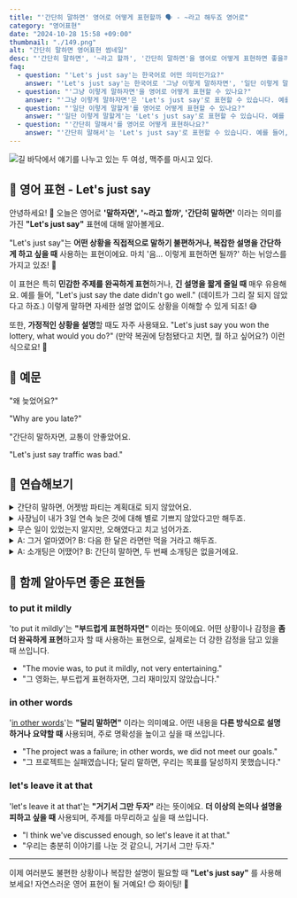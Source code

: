 ```yaml
---
title: "'간단히 말하면' 영어로 어떻게 표현할까 🗣️ - ~라고 해두죠 영어로"
category: "영어표현"
date: "2024-10-28 15:58 +09:00"
thumbnail: "./149.png"
alt: "간단히 말하면 영어표현 썸네일"
desc: "'간단히 말하면', '~라고 할까', '간단히 말하면'을 영어로 어떻게 표현하면 좋을까요? '음... 교통이 좀 안 좋았다고 하죠.', '그냥... 재시험을 봐야 할 것 같다고 하죠.' 등을 영어로 표현하는 법을 배워봅시다. 다양한 예문을 통해서 연습하고 본인의 표현으로 만들어 보세요."
faq:
  - question: "'Let's just say'는 한국어로 어떤 의미인가요?"
    answer: "'Let's just say'는 한국어로 '그냥 이렇게 말하자면', '일단 이렇게 말할게', '간단히 말해서' 등의 의미로 사용됩니다. 주로 어떤 상황이나 의견을 간단하게 요약하거나 설명할 때 사용됩니다."
  - question: "'그냥 이렇게 말하자면'을 영어로 어떻게 표현할 수 있나요?"
    answer: "'그냥 이렇게 말하자면'은 'Let's just say'로 표현할 수 있습니다. 예를 들어, '그는 일에 대한 열정이 많아. 그냥 이렇게 말하자면, 그는 정말 헌신적이야'는 'He has a lot of passion for his work. Let's just say he's really dedicated'로 말할 수 있습니다."
  - question: "'일단 이렇게 말할게'를 영어로 어떻게 표현할 수 있나요?"
    answer: "'일단 이렇게 말할게'는 'Let's just say'로 표현할 수 있습니다. 예를 들어, '그녀의 요리는 정말 맛있어. 일단 이렇게 말할게, 다시 먹고 싶어'는 'Her cooking is really delicious. Let's just say I want to eat it again'로 표현할 수 있습니다."
  - question: "'간단히 말해서'를 영어로 어떻게 표현하나요?"
    answer: "'간단히 말해서'는 'Let's just say'로 표현할 수 있습니다. 예를 들어, '그 프로젝트는 어려웠어. 간단히 말해서, 우리는 실패했어'는 'The project was difficult. Let's just say we failed'로 말할 수 있습니다."
---
```


![길 바닥에서 얘기를 나누고 있는 두 여성, 맥주를 마시고 있다.](./149-1.jpg)

## 🌟 영어 표현 - Let's just say

안녕하세요! 👋 오늘은 영어로 **'말하자면', '~라고 할까', '간단히 말하면'** 이라는 의미를 가진 **"Let's just say"** 표현에 대해 알아볼게요.

"Let's just say"는 **어떤 상황을 직접적으로 말하기 불편하거나, 복잡한 설명을 간단하게 하고 싶을 때** 사용하는 표현이에요. 마치 '음... 이렇게 표현하면 될까?' 하는 뉘앙스를 가지고 있죠! 🤔

이 표현은 특히 **민감한 주제를 완곡하게 표현**하거나, **긴 설명을 짧게 줄일 때** 매우 유용해요. 예를 들어, "Let's just say the date didn't go well." (데이트가 그리 잘 되지 않았다고 하죠.) 이렇게 말하면 자세한 설명 없이도 상황을 이해할 수 있게 되죠! 😅

또한, **가정적인 상황을 설명**할 때도 자주 사용돼요. "Let's just say you won the lottery, what would you do?" (만약 복권에 당첨됐다고 치면, 뭘 하고 싶어요?) 이런 식으로요! 💭

## 📖 예문

"왜 늦었어요?"

"Why are you late?"

"간단히 말하자면, 교통이 안좋았어요.

"Let's just say traffic was bad."

## 💬 연습해보기

<details>
<summary>간단히 말하면, 어젯밤 파티는 계획대로 되지 않았어요.</summary>
<span>Let's just say things didn't go as planned at the party last night.</span>
</details>

<details>
<summary>사장님이 내가 3일 연속 늦은 것에 대해 별로 기쁘지 않았다고만 해두죠.</summary>
<span>Let's just say my boss wasn't too happy about me showing up late three days <a href="/blog/in-english/195.in-a-row/">in a row</a>.</span>
</details>

<details>
<summary>무슨 일이 있었는지 알지만, 오해였다고 치고 넘어가죠.</summary>
<span>I know what really happened, but let's just say it was a misunderstanding and move on.</span>
</details>

<details>
<summary>A: 그거 얼마였어? B: 다음 한 달은 라면만 먹을 거라고 해두죠.</summary>
<span>A: How much did that cost you? B: Let's just say I'll be eating ramen for the next month.</span>
</details>

<details>
<summary>A: 소개팅은 어땠어? B: 간단히 말하면, 두 번째 소개팅은 없을거에요.</summary>
<span>A: How was the blind date? B: Let's just say there won't be a second one.</span>
</details>

## 🤝 함께 알아두면 좋은 표현들

### to put it mildly

'to put it mildly'는 **"부드럽게 표현하자면"** 이라는 뜻이에요. 어떤 상황이나 감정을 **좀 더 완곡하게 표현**하고자 할 때 사용하는 표현으로, 실제로는 더 강한 감정을 담고 있을 때 쓰입니다.

- "The movie was, to put it mildly, not very entertaining."
- "그 영화는, 부드럽게 표현하자면, 그리 재미있지 않았습니다."

### in other words

'[in other words](/blog/in-english/200.in-other-words/)'는 **"달리 말하면"** 이라는 의미예요. 어떤 내용을 **다른 방식으로 설명하거나 요약할 때** 사용되며, 주로 명확성을 높이고 싶을 때 쓰입니다.

- "The project was a failure; in other words, we did not meet our goals."
- "그 프로젝트는 실패였습니다; 달리 말하면, 우리는 목표를 달성하지 못했습니다."

### let's leave it at that

'let's leave it at that'는 **"거기서 그만 두자"** 라는 뜻이에요. **더 이상의 논의나 설명을 피하고 싶을 때** 사용되며, 주제를 마무리하고 싶을 때 쓰입니다.

- "I think we've discussed enough, so let's leave it at that."
- "우리는 충분히 이야기를 나눈 것 같으니, 거기서 그만 두자."

---

이제 여러분도 불편한 상황이나 복잡한 설명이 필요할 때 **"Let's just say"** 를 사용해보세요! 자연스러운 영어 표현이 될 거예요! 😊 화이팅! 💪
